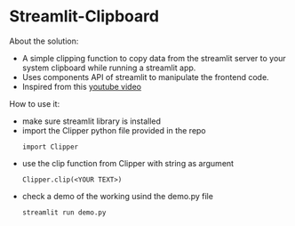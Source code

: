 # Streamlit-Clipboard

About the solution: 
- A simple clipping function to copy data from the streamlit server to your system clipboard while running a streamlit app. 
- Uses components API of streamlit to manipulate the frontend code.
- Inspired from this [youtube video](https://www.youtube.com/watch?v=SLyS0v8br20) 

How to use it:
- make sure streamlit library is installed
- import the Clipper python file provided in the repo
    ```
    import Clipper
    ```
- use the clip function from Clipper with string as argument
    ```
    Clipper.clip(<YOUR TEXT>)
    ```
- check a demo of the working usind the demo.py file
    ```
    streamlit run demo.py
    ```
